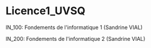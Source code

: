 # Licence1_UVSQ

IN_100: Fondements de l'informatique 1 (Sandrine VIAL)

IN_200: Fondements de l'informatique 2 (Sandrine VIAL)
